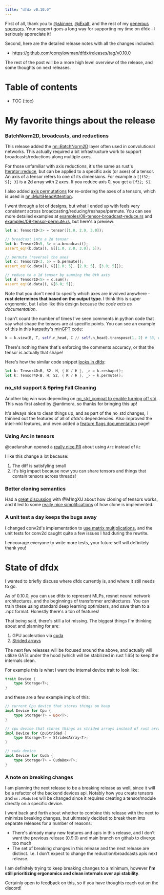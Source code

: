 ```yaml
---
title: "dfdx v0.10.0"
---
```


First of all, thank you to [@skinner](https://github.com/skinner), [@iExalt](https://github.com/iExalt), and the rest of my [generous sponsors](https://github.com/sponsors/coreylowman/).
Your support goes a long way for supporting my time on dfdx - I seriously appreciate it!

Second, here are the detailed release notes with all the changes included:
- https://github.com/coreylowman/dfdx/releases/tag/v0.10.0

The rest of the post will be a more high level overview of the release, and some thoughts on next releases.

# Table of contents

* TOC
{:toc}

# My favorite things about the release

### BatchNorm2D, broadcasts, and reductions

This release added the [nn::BatchNorm2D](https://docs.rs/dfdx/latest/dfdx/nn/struct.BatchNorm2D.html) layer often used in convolutional networks.
This actually required a bit infrastructure work to support broadcasts/reductions along multiple axes.

For those unfamiliar with axis reductions, it's the same as rust's
[Iterator::reduce](https://doc.rust-lang.org/std/iter/trait.Iterator.html#method.reduce),
but can be applied to a specific axis (or axes) of a tensor.
An axis of a tensor refers to one of its dimensions. For example a `[[f32; 5]; 3]` is a 2d array with 2 axes. If you reduce axis 0, you get a `[f32; 5]`.

I also added [axis permutations](https://docs.rs/dfdx/latest/dfdx/tensor_ops/trait.PermuteTo.html) for re-ordering the axes of a tensors, which is
used in [nn::MultiHeadAttention](https://docs.rs/dfdx/latest/dfdx/nn/struct.MultiHeadAttention.html).

I went through a lot of designs, but what I ended up with feels very consistent
across broadcasting/reducing/reshape/permute.  You can see more detailed examples at
[examples/08-tensor-broadcast-reduce.rs](https://github.com/coreylowman/dfdx/blob/main/examples/08-tensor-broadcast-reduce.rs) and [examples/09-tensor-permute.rs](https://github.com/coreylowman/dfdx/blob/main/examples/09-tensor-permute.rs), but here's a preview:

```rust
let a: Tensor1D<3> = tensor([1.0, 2.0, 3.0]);

// broadcast into a 2d tensor
let b: Tensor2D<5, 3> = a.broadcast();
assert_eq!(b.data(), &[[1.0, 2.0, 3.0]; 5]);

// permute (reverse) the axes
let c: Tensor2D<3, 5> = b.permute();
assert_eq!(c.data(), &[[1.0; 5], [2.0; 5], [3.0; 5]]);

// reduce to a 1d tensor by summing the 0th axis
let d: Tensor1D<5> = c.sum();
assert_eq!(d.data(), &[6.0; 5]);
```

Note that you don't need to specify which axes are involved anywhere -
**rust determines that based on the output type**.
I think this is super ergonomic, but I also like this design because the *code acts as documentation*.

I can't count the number of times I've seen comments in python code that say what shape the tensors are at specific points. You can see an example of this in this
[karpathy's minGPT code](https://github.com/karpathy/minGPT/blob/master/mingpt/model.py#L57):

```python
k = k.view(B, T, self.n_head, C // self.n_head).transpose(1, 2) # (B, nh, T, hs)
```

There's nothing there that's enforcing the comments accuracy, or that the tensor is actually that shape!

Here's how the similar code snippet [looks in dfdx](https://github.com/coreylowman/dfdx/blob/main/src/nn/transformer/mha.rs#L151):
```rust
let k: Tensor4D<B, S2, H, { K / H }, _> = k.reshape();
let k: Tensor4D<B, H, S2, { K / H }, _> = k.permute();
```

### no_std support & ~~Spring~~ Fall Cleaning

Another big win was depending on [no_std_compat to enable turning off std](https://github.com/coreylowman/dfdx/pull/244). This was first asked by @antimora, so thanks for bringing this up!

It's always nice to clean things up, and as part of the no_std changes, I thinned out the features of all of dfdx's dependencies. Also improved the intel-mkl features, and even added a [feature flags documentation](https://docs.rs/dfdx/latest/dfdx/feature_flags/index.html) page!

### Using Arc in tensors

@caelunshun opened a [really nice PR](https://github.com/coreylowman/dfdx/pull/236) about using `Arc` instead of `Rc`

I like this change a lot because:
1. The diff is satisfyling small
2. It's big impact because now you can share tensors and things that contain tensors across threads!

### Better cloning semantics

Had a [great discussion](https://github.com/coreylowman/dfdx/issues/248) with @M1ngXU about how cloning of tensors works, and it led to some [really nice simplifications](https://github.com/coreylowman/dfdx/pull/249) of how clone is implemented.

### A unit test a day keeps the bugs away

I changed conv2d's implementation to [use matrix multiplications](https://github.com/coreylowman/dfdx/pull/237), and the unit tests for conv2d caught quite a few issues I had during the rewrite.

I encourage everyone to write more tests, your future self will definitely thank you!

# State of dfdx

I wanted to briefly discuss where dfdx currently is, and where it still needs to go.

As of 0.10.0, you can use dfdx to represent MLPs, resnet neural network architectures, and the beginnings of
transformer architectures. You can train these using standard deep learning optimizers,
and save them to a .npz format. Honestly there's a ton of features!

That being said, there's still a lot missing. The biggest things I'm thinking about and planning for are:
1. GPU accleration via [cuda](https://github.com/coreylowman/dfdx/issues/9)
2. [Strided arrays](https://github.com/coreylowman/dfdx/issues/270)

The next few releases will be focused around the above, and actually
will utilize GATs under the hood (which will be stabilized in rust 1.65) to keep the internals clean.

For example this is what I want the internal device trait to look like:

```rust
trait Device {
    type Storage<T>;
}
```
and these are a few example impls of this:
```rust
// current Cpu device that stores things on heap
impl Device for Cpu {
    type Storage<T> = Box<T>;
}

// cpu device that stores things as strided arrays instead of rust arrays
impl Device for CpuStrided {
    type Storage<T> = StridedArray<T>;
}

// cuda device
impl Device for Cuda {
    type Storage<T> = CudaBox<T>;
}
```

### A note on breaking changes

I am planning the next release to be a breaking release as well, since it will be a refactor of the backend devices api. Notably how you create tensors and `nn::Module`s will be changed since it requires creating a tensor/module directly on a specific device.

I went back and forth about whether to combine this release with the next to minimize breaking changes, but ultimately decided to break them into separate releases for a number of reasons:
- There's already many new features and apis in this release, and I don't want the previous release (0.9.0) and main branch on github to diverge too much
- The set of breaking changes in this release and the next release are distinct. I.e. I don't expect to change the reduction/broadcasts apis next release.

I am definitely trying to keep breaking changes to a minimum, however **I'm still prioritizing ergonomics and clean internals over api stability**.

Certainly open to feedback on this, so if you have thoughts reach out on the discord!

